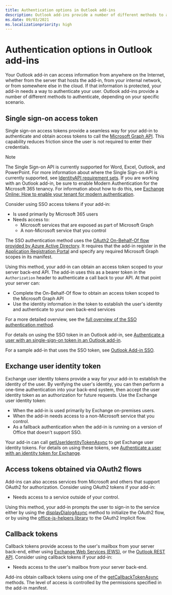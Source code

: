 ```yaml
---
title: Authentication options in Outlook add-ins
description: Outlook add-ins provide a number of different methods to authenticate, depending on your specific scenario.
ms.date: 09/03/2021
ms.localizationpriority: high
---
```


# Authentication options in Outlook add-ins

Your Outlook add-in can access information from anywhere on the Internet, whether from the server that hosts the add-in, from your internal network, or from somewhere else in the cloud. If that information is protected, your add-in needs a way to authenticate your user. Outlook add-ins provide a number of different methods to authenticate, depending on your specific scenario.

## Single sign-on access token

Single sign-on access tokens provide a seamless way for your add-in to authenticate and obtain access tokens to call the [Microsoft Graph API](/graph/overview). This capability reduces friction since the user is not required to enter their credentials.

> [!NOTE]
> The Single Sign-on API is currently supported for Word, Excel, Outlook, and PowerPoint. For more information about where the Single Sign-on API is currently supported, see [IdentityAPI requirement sets](/javascript/api/requirement-sets/common/identity-api-requirement-sets).
> If you are working with an Outlook add-in, be sure to enable Modern Authentication for the Microsoft 365 tenancy. For information about how to do this, see [Exchange Online: How to enable your tenant for modern authentication](https://social.technet.microsoft.com/wiki/contents/articles/32711.exchange-online-how-to-enable-your-tenant-for-modern-authentication.aspx).

Consider using SSO access tokens if your add-in:

- Is used primarily by Microsoft 365 users
- Needs access to:
  - Microsoft services that are exposed as part of Microsoft Graph
  - A non-Microsoft service that you control

The SSO authentication method uses the [OAuth2 On-Behalf-Of flow provided by Azure Active Directory](/azure/active-directory/develop/active-directory-v2-protocols-oauth-on-behalf-of). It requires that the add-in register in the [Application Registration Portal](https://apps.dev.microsoft.com/) and specify any required Microsoft Graph scopes in its manifest.

Using this method, your add-in can obtain an access token scoped to your server back-end API. The add-in uses this as a bearer token in the `Authorization` header to authenticate a call back to your API. At that point your server can:

- Complete the On-Behalf-Of flow to obtain an access token scoped to the Microsoft Graph API
- Use the identity information in the token to establish the user's identity and authenticate to your own back-end services

For a more detailed overview, see the [full overview of the SSO authentication method](../develop/sso-in-office-add-ins.md).

For details on using the SSO token in an Outlook add-in, see [Authenticate a user with an single-sign-on token in an Outlook add-in](authenticate-a-user-with-an-sso-token.md).

For a sample add-in that uses the SSO token, see [Outlook Add-in SSO](https://github.com/OfficeDev/Office-Add-in-samples/tree/main/Samples/auth/Outlook-Add-in-SSO).

## Exchange user identity token

Exchange user identity tokens provide a way for your add-in to establish the identity of the user. By verifying the user's identity, you can then perform a one-time authentication into your back-end system, then accept the user identity token as an authorization for future requests. Use the Exchange user identity token:

- When the add-in is used primarily by Exchange on-premises users.
- When the add-in needs access to a non-Microsoft service that you control.
- As a fallback authentication when the add-in is running on a version of Office that doesn't support SSO.

Your add-in can call [getUserIdentityTokenAsync](/javascript/api/outlook/office.mailbox#outlook-office-mailbox-getuseridentitytokenasync-member(1)) to get Exchange user identity tokens. For details on using these tokens, see [Authenticate a user with an identity token for Exchange](authenticate-a-user-with-an-identity-token.md).

## Access tokens obtained via OAuth2 flows

Add-ins can also access services from Microsoft and others that support OAuth2 for authorization. Consider using OAuth2 tokens if your add-in:

- Needs access to a service outside of your control.

Using this method, your add-in prompts the user to sign-in to the service either by using the [displayDialogAsync](/javascript/api/office/office.ui#office-office-ui-displaydialogasync-member(1)) method to initialize the OAuth2 flow, or by using the [office-js-helpers library](https://github.com/OfficeDev/office-js-helpers) to the OAuth2 Implicit flow.

## Callback tokens

Callback tokens provide access to the user's mailbox from your server back-end, either using [Exchange Web Services (EWS)](/exchange/client-developer/exchange-web-services/explore-the-ews-managed-api-ews-and-web-services-in-exchange), or the [Outlook REST API](/previous-versions/office/office-365-api/api/version-2.0/use-outlook-rest-api). Consider using callback tokens if your add-in:

- Needs access to the user's mailbox from your server back-end.

Add-ins obtain callback tokens using one of the [getCallbackTokenAsync](/javascript/api/requirement-sets/outlook/preview-requirement-set/office.context.mailbox#methods) methods. The level of access is controlled by the permissions specified in the add-in manifest.
